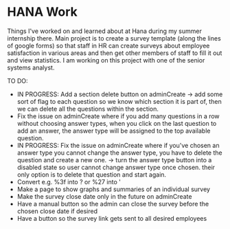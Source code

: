 # HANA Work
Things I've worked on and learned about at Hana during my summer internship there.
Main project is to create a survey template (along the lines of google forms) so that staff in HR can create surveys about employee satisfaction in various areas and then get other members of staff to fill it out and view statistics. I am working on this project with one of the senior systems analyst.

TO DO:
- IN PROGRESS: Add a section delete button on adminCreate -> add some sort of flag to each question so we know which section it is part of, then we can delete all the questions within the section.
- Fix the issue on adminCreate where if you add many questions in a row without choosing answer types, when you click on the last question to add an answer, the answer type will be assigned to the top available question.
- IN PROGRESS: Fix the issue on adminCreate where if you've chosen an answer type you cannot change the answer type, you have to delete the question and create a new one. -> turn the answer type button into a disabled state so user cannot change answer type once chosen. their only option is to delete that question and start again.
- Convert e.g. %3f into ? or %27 into '
- Make a page to show graphs and summaries of an individual survey
- Make the survey close date only in the future on adminCreate
- Have a manual button so the admin can close the survey before the chosen close date if desired
- Have a button so the survey link gets sent to all desired employees
